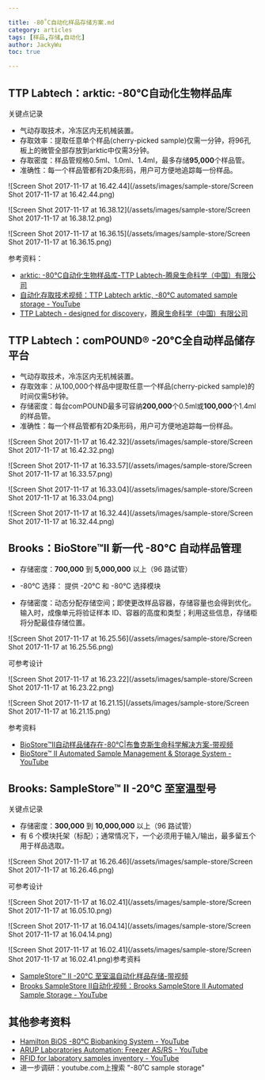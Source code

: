 ```yaml
---

title: -80˚C自动化样品存储方案.md
category: articles
tags: [样品,存储,自动化]
author: JackyWu
toc: true

---
```




## TTP Labtech：arktic: -80°C自动化生物样品库

关键点记录

- 气动存取技术，冷冻区内无机械装置。
- 存取效率：提取任意单个样品(cherry-picked sample)仅需一分钟，将96孔板上的微管全部存放到arktic中仅需3分钟。
- 存取密度：样品管规格0.5ml、1.0ml、1.4ml，最多存储**95,000**个样品管。
- 准确性：每一个样品管都有2D条形码，用户可方便地追踪每一份样品。

![Screen Shot 2017-11-17 at 16.42.44](/assets/images/sample-store/Screen Shot 2017-11-17 at 16.42.44.png)

![Screen Shot 2017-11-17 at 16.38.12](/assets/images/sample-store/Screen Shot 2017-11-17 at 16.38.12.png)



![Screen Shot 2017-11-17 at 16.36.15](/assets/images/sample-store/Screen Shot 2017-11-17 at 16.36.15.png)

参考资料：

- [arktic: -80°C自动化生物样品库-TTP Labtech-腾泉生命科学（中国）有限公司](http://www.lbd-life.com/content/?241.html)
- [自动化存取技术视频：TTP Labtech arktic, -80°C automated sample storage - YouTube](https://www.youtube.com/watch?v=U4OaYFnol30)
- [TTP Labtech - designed for discovery](http://ttplabtech.com/)，[腾泉生命科学（中国）有限公司](http://www.lbd-life.com/)



## TTP Labtech：comPOUND® -20°C全自动样品储存平台

- 气动存取技术，冷冻区内无机械装置。
- 存取效率：从100,000个样品中提取任意一个样品(cherry-picked sample)的时间仅需5秒钟。
- 存储密度：每台comPOUND最多可容纳**200,000**个0.5ml或**100,000**个1.4ml的样品管。
- 准确性：每一个样品管都有2D条形码，用户可方便地追踪每一份样品。

![Screen Shot 2017-11-17 at 16.42.32](/assets/images/sample-store/Screen Shot 2017-11-17 at 16.42.32.png)







![Screen Shot 2017-11-17 at 16.33.57](/assets/images/sample-store/Screen Shot 2017-11-17 at 16.33.57.png)

![Screen Shot 2017-11-17 at 16.33.04](/assets/images/sample-store/Screen Shot 2017-11-17 at 16.33.04.png)

![Screen Shot 2017-11-17 at 16.32.44](/assets/images/sample-store/Screen Shot 2017-11-17 at 16.32.44.png)





## Brooks：BioStore™II 新一代 -80°C 自动样品管理



- 存储密度：**700,000** 到 **5,000,000** 以上（96 路试管）

- -80°C 选择： 提供 -20°C 和 -80°C 选择模块
- 存储密度：动态分配存储空间；即使更改样品容器，存储容量也会得到优化。输入时，成像单元将验证样本 ID、容器的高度和类型；利用这些信息，存储柜将分配最佳存储位置。

![Screen Shot 2017-11-17 at 16.25.56](/assets/images/sample-store/Screen Shot 2017-11-17 at 16.25.56.png)

可参考设计

![Screen Shot 2017-11-17 at 16.23.22](/assets/images/sample-store/Screen Shot 2017-11-17 at 16.23.22.png)

![Screen Shot 2017-11-17 at 16.21.15](/assets/images/sample-store/Screen Shot 2017-11-17 at 16.21.15.png)



参考资料

- [BioStore™II自动样品储存在-80℃|布鲁克斯生命科学解决方案-带视频](http://cn.brooks.com/products/life-science/storage-systems/biostore-minus-80c-automated-sample-storage)
- [BioStore™ II Automated Sample Management & Storage System - YouTube](https://www.youtube.com/watch?v=PcqxsZA4WdA)

## Brooks: SampleStore™ II -20°C 至室温型号

关键点记录

- 存储密度：**300,000** 到 **10,000,000** 以上（96 路试管）
- 有 6 个模块托架（标配）；通常情况下，一个必须用于输入/输出，最多留五个用于样品选取。

![Screen Shot 2017-11-17 at 16.26.46](/assets/images/sample-store/Screen Shot 2017-11-17 at 16.26.46.png)

可参考设计



![Screen Shot 2017-11-17 at 16.02.41](/assets/images/sample-store/Screen Shot 2017-11-17 at 16.05.10.png)

![Screen Shot 2017-11-17 at 16.04.14](/assets/images/sample-store/Screen Shot 2017-11-17 at 16.04.14.png)



![Screen Shot 2017-11-17 at 16.02.41](/assets/images/sample-store/Screen Shot 2017-11-17 at 16.02.41.png)参考资料

- [SampleStore™ II -20°C 至室温自动化样品存储-带视频](http://cn.brooks.com/products/life-science/storage-systems/samplestore-minus-20c-automated-sample-storage)
- [Brooks SampleStore II自动化视频：Brooks SampleStore II Automated Sample Storage - YouTube](https://www.youtube.com/watch?v=VZtz4v9XaFk)



## 其他参考资料

- [Hamilton BiOS -80°C Biobanking System - YouTube](https://www.youtube.com/watch?v=myWx_C_UCaQ)
- [ARUP Laboratories Automation: Freezer AS/RS - YouTube](https://www.youtube.com/watch?v=Vm3Ck0lNlUg)
- [RFID for laboratory samples inventory - YouTube](https://www.youtube.com/watch?v=emVkQhTAhtY)
- 进一步调研：youtube.com上搜索 "-80˚C sample storage"

